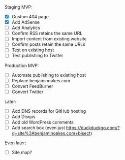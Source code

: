 Staging MVP:

- [x] Custom 404 page
- [x] Add AdSense
- [ ] Add Analytics
- [ ] Confirm RSS retains the same URL
- [ ] Import content from existing website
- [ ] Confirm posts retain the same URLs
- [ ] Test on existing host
- [ ] Test publishing to Twitter

Production MVP:

- [ ] Automate publishing to existing host
- [ ] Replace benjaminoakes.com
- [ ] Convert FeedBurner
- [ ] Convert Twitter

Later:

- [ ] Add DNS records for GitHub hosting
- [ ] Add Disqus
- [ ] Add old WordPress comments
- [ ] Add search box (even just https://duckduckgo.com/?q=site%3Abenjaminoakes.com+bisect)

Even later:

- [ ] Site map?
